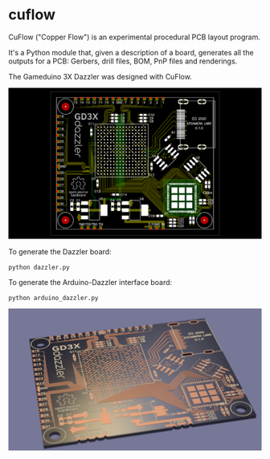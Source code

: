 # cuflow

CuFlow ("Copper Flow") is an experimental procedural PCB layout program.

It's a Python module that, given a description of a board, generates all the outputs for a PCB: Gerbers, drill files, BOM, PnP files and renderings.

The Gameduino 3X Dazzler was designed with CuFlow.

![Image of Dazzler PCB](images/dazzler-pcb.png)

To generate the Dazzler board:

    python dazzler.py

To generate the Arduino-Dazzler interface board:

    python arduino_dazzler.py

![POVRay rendering of Dazzler PCB](images/dazzler-spin000.png)
